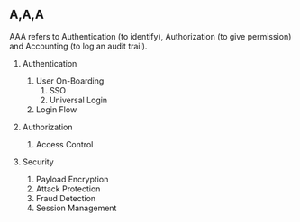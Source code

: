 ## A,A,A
AAA refers to Authentication (to identify), Authorization (to give permission) and Accounting (to log an audit trail).

1. Authentication
   1. User On-Boarding
      1. SSO
      2. Universal Login
   2. Login Flow

2. Authorization
   1. Access Control

3. Security
   1. Payload Encryption
   2. Attack Protection
   3. Fraud Detection
   4. Session Management
